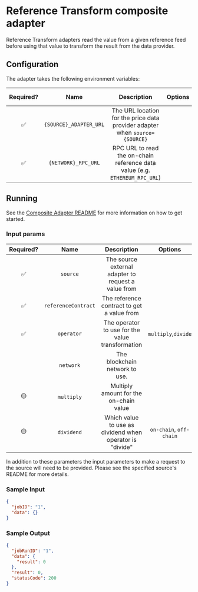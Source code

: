 # Reference Transform composite adapter

Reference Transform adapters read the value from a given reference feed before using that value to transform the result from the data provider.

## Configuration

The adapter takes the following environment variables:

| Required? |          Name          |                                 Description                                 | Options | Defaults to |
| :-------: | :--------------------: | :-------------------------------------------------------------------------: | :-----: | :---------: |
|    ✅     | `{SOURCE}_ADAPTER_URL` | The URL location for the price data provider adapter when `source={SOURCE}` |         |             |
|    ✅     |  `{NETWORK}_RPC_URL`   | RPC URL to read the on-chain reference data value (e.g. `ETHEREUM_RPC_URL`) |         |             |

## Running

See the [Composite Adapter README](../README.md) for more information on how to get started.

### Input params

| Required? |        Name         |                       Description                        |         Options         | Defaults to  |
| :-------: | :-----------------: | :------------------------------------------------------: | :---------------------: | :----------: |
|    ✅     |      `source`       |   The source external adapter to request a value from    |                         |              |
|    ✅     | `referenceContract` |        The reference contract to get a value from        |                         |              |
|    ✅     |     `operator`      |     The operator to use for the value transformation     |   `multiply`,`divide`   |              |
|           |      `network`      |              The blockchain network to use.              |                         | `'ETHEREUM'` |
|    🟡     |     `multiply`      |          Multiply amount for the on-chain value          |                         |  100000000   |
|    🟡     |     `dividend`      | Which value to use as dividend when operator is "divide" | `on-chain`, `off-chain` | `off-chain`  |

In addition to these parameters the input parameters to make a request to the source will need to be provided. Please see the specified source's README for more details.

### Sample Input

```json
{
  "jobID": "1",
  "data": {}
}
```

### Sample Output

```json
{
  "jobRunID": "1",
  "data": {
    "result": 0
  },
  "result": 0,
  "statusCode": 200
}
```
